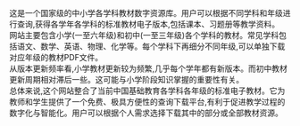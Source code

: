 
这是一个国家级的中小学各学科教材数字资源库。用户可以根据不同学科和年级进行查询,获得各学年各学科的标准教材电子版本,包括课本、习题册等教学资料。<br>
网站主要包含小学(一至六年级)和初中(一至三年级)各个学科的教材。常见学科包括语文、数学、英语、物理、化学等。每个学科下再细分不同年级,可以单独下载对应年级的教材PDF文件。<br>
从版本更新频率看,小学教材更新较为频繁,几乎每个学年都有新版本。而初中教材更新周期相对滞后一些。这可能与小学阶段知识掌握的重要性有关。<br>
总体来说,这个网站整合了当前中国基础教育各学科各年级的标准电子教材。它为教师和学生提供了一个免费、极具方便性的查询下载平台,有利于促进教学过程的数字化与智能化。用户可以根据个人需求选择下载其中的部分或全部教材资源。
